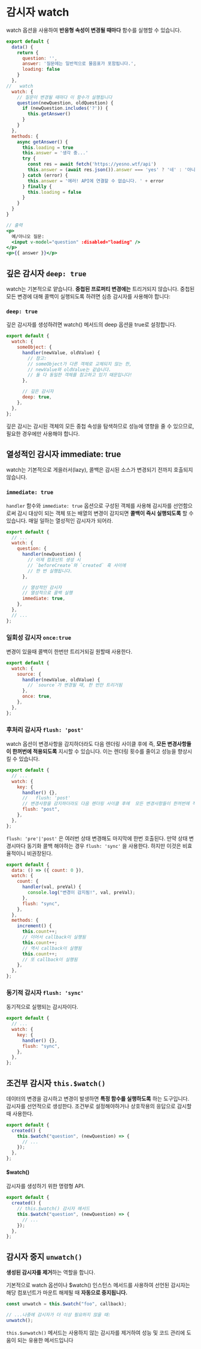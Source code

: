 # 감시자 watch

watch 옵션을 사용하여 **반응형 속성이 변경될 때마다** 함수를 실행할 수 있습니다.

```jsx
export default {
  data() {
    return {
      question: '',
      answer: '질문에는 일반적으로 물음표가 포함됩니다.',
      loading: false
    }
  },
//   watch
  watch: {
    // 질문이 변경될 때마다 이 함수가 실행됩니다
    question(newQuestion, oldQuestion) {
      if (newQuestion.includes('?')) {
        this.getAnswer()
      }
    }
  },
  methods: {
    async getAnswer() {
      this.loading = true
      this.answer = '생각 중...'
      try {
        const res = await fetch('https://yesno.wtf/api')
        this.answer = (await res.json()).answer === 'yes' ? '네' : '아니오'
      } catch (error) {
        this.answer = '에러! API에 연결할 수 없습니다. ' + error
      } finally {
        this.loading = false
      }
    }
  }
}

// 출력
<p>
  예/아니오 질문:
  <input v-model="question" :disabled="loading" />
</p>
<p>{{ answer }}</p>
```

## 깊은 감시자 `deep: true`

watch는 기본적으로 얕습니다.
**중첩된 프로퍼티 변경에는** 트리거되지 않습니다.
중첩된 모든 변경에 대해 콜백이 실행되도록 하려면 심층 감시자를 사용해야 합니다:

### `deep: true`

깊은 감시자를 생성하려면 watch() 메서드의 deep 옵션을 true로 설정합니다.

```jsx
export default {
  watch: {
    someObject: {
      handler(newValue, oldValue) {
        // 참고:
        // someObject가 다른 객체로 교체되지 않는 한,
        // newValue와 oldValue는 같습니다.
        // 둘 다 동일한 객체를 참고하고 있기 때문입니다!
      },

      // 깊은 감시자
      deep: true,
    },
  },
};
```

깊은 감시는 감시된 객체의 모든 중첩 속성을 탐색하므로 성능에 영향을 줄 수 있으므로, 필요한 경우에만 사용해야 합니다.

## 열성적인 감시자 immediate: true

watch는 기본적으로 게을러서(lazy),
콜백은 감시된 소스가 변경되기 전까지 호출되지 않습니다.

### `immediate: true`

`handler` 함수와 `immediate: true` 옵션으로 구성된 객체를 사용해 감시자를 선언함으로써 감시 대상이 되는 객체 또는 배열의 변경이 감지되면 **콜백이 즉시 실행되도록** 할 수 있습니다.
매일 일하는 열성적인 감시자가 되어라.

```jsx
export default {
  // ...
  watch: {
    question: {
      handler(newQuestion) {
        // 이제 컴포넌트 생성 시
        // `beforeCreate`와 `created` 훅 사이에
        // 한 번 실행됩니다.
      },

      // 열성적인 감시자
      // 열성적으로 콜백 실행
      immediate: true,
    },
  },
  // ...
};
```

### 일회성 감시자 `once:true`

변경이 있을때 콜백이 한번만 트리거되길 원할때 사용한다.

```jsx
export default {
  watch: {
    source: {
      handler(newValue, oldValue) {
        // `source`가 변경될 때, 한 번만 트리거됨
      },
      once: true,
    },
  },
};
```

### 후처리 감시자 `flush: 'post'`

watch 옵션이 변경사항을 감지하더라도 다음 렌더링 사이클 후에 즉, **모든 변경사항들이 한꺼번에 적용되도록** 지시할 수 있습니다. 이는 렌더링 횟수를 줄이고 성능을 향상시킬 수 있습니다.

```jsx
export default {
  // ...
  watch: {
    key: {
      handler() {},
      //   flush: 'post'
      // 변경사항을 감지하더라도 다음 렌더링 사이클 후에  모든 변경사항들이 한꺼번에 적용되도록 지시
      flush: "post",
    },
  },
};
```

`flush: 'pre'|'post'` 은 여러번 상태 변경해도 마지막에 한번 호출된다.
만약 상태 변경시마다 동기화 콜백 해야하는 경우 `flush: 'sync'` 을 사용한다. 하지만 이것은 비효율적이니 비권장된다.

```jsx
export default {
  data: () => ({ count: 0 }),
  watch: {
    count: {
      handler(val, preVal) {
        console.log("변경이 감지됨!", val, preVal);
      },
      flush: "sync",
    },
  },
  methods: {
    increment() {
      this.count++;
      // 이어서 callback이 실행됨
      this.count++;
      // 역시 callback이 실행됨
      this.count++;
      // 또 callback이 실행됨
    },
  },
};
```

### 동기적 감시자 `flush: 'sync'`

동기적으로 실행되는 감시자이다.

```jsx
export default {
  // ...
  watch: {
    key: {
      handler() {},
      flush: "sync",
    },
  },
};
```

## 조건부 감시자 `this.$watch()`

데이터의 변경을 감시하고 변경이 발생하면
**특정 함수를 실행하도록** 하는 도구입니다.
감시자를 선언적으로 생성한다. 조건부로 설정해야하거나 상호작용의 응답으로 감시할때 사용한다.

```jsx
export default {
  created() {
    this.$watch("question", (newQuestion) => {
      // ...
    });
  },
};
```

#### $watch()

감시자를 생성하기 위한 명령형 API.

```jsx
export default {
  created() {
    // this.$watch() 감시자 메서드
    this.$watch("question", (newQuestion) => {
      // ...
    });
  },
};
```

## 감시자 중지 `unwatch()`

**생성된 감시자를 제거**하는 역할을 합니다.

기본적으로 watch 옵션이나 $watch() 인스턴스 메서드를 사용하여 선언된 감시자는 해당 컴포넌트가 마운트 해제될 때 **자동으로 중지됩니다.**

```jsx
const unwatch = this.$watch("foo", callback);

// ...나중에 감시자가 더 이상 필요하지 않을 때:
unwatch();
```

`this.$unwatch()` 메서드는 사용하지 않는 감시자를 제거하여 성능 및 코드 관리에 도움이 되는 유용한 메서드입니다
